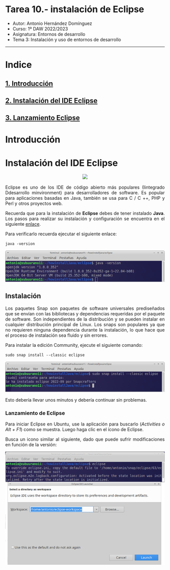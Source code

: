# Tarea 10.- instalación de Eclipse

* Autor: Antonio Hernández Domínguez
* Curso: 1º DAW 2022/2023
* Asignatura: Entornos de desarrollo
* Tema 3: Instalación y uso de entornos de desarrollo

***

<div align="justify">

# Indice

## [1. Introducción](#id0)
## [2. Instalación del IDE Eclipse](#id1)
## [3. Lanzamiento Eclipse](#id2)

# Introducción <a name="id0"></a>


# Instalación del IDE Eclipse<a name="id1"></a>

<div align="center">
  <img src="https://www.eclipse.org/downloads/assets/public/images/logo-eclipse.png" width="150px">
</div>

  Eclipse es uno de los IDE de código abierto más populares (Iintegrado Ddesarrollo minvironment) para desarrolladores de software. Es popular para aplicaciones basadas en Java, también se usa para C / C ++, PHP y Perl y otros proyectos web.

  Recuerda que para la instalación de __Eclipse__ debes de tener instalado __Java__. Los pasos para realizar su instalación y configuración se encuentra en el siguiente [enlace](tarea-jdk.md).

  Para verificarlo recuerda ejecutar el siguiente enlace:

  ```console
  java -version
  ```
<img src=".files/00.png">

## Instalación

  Los paquetes Snap son paquetes de software universales prediseñados que se envían con las bibliotecas y dependencias requeridas por el paquete de software. Son independientes de la distribución y se pueden instalar en cualquier distribución principal de Linux. Los snaps son populares ya que no requieren ninguna dependencia durante la instalación, lo que hace que el proceso de instalación sea fluido y sin errores.

  Para instalar la edición Community, ejecute el siguiente comando:

  ```console
  sudo snap install --classic eclipse
  ```

  <img src=".files/01.png">


  Esto debería llevar unos minutos y debería continuar sin problemas.

  ### Lanzamiento de Eclipse<a name="id2"></a>

  Para iniciar Eclipse en Ubuntu, use la aplicación para buscarlo (_Activities o Alt + F1_) como se muestra. Luego haga clic en el ícono de Eclipse.

  Busca un icono similar al siguiente, dado que puede sufrir modificaciones en función de la versión:

  <img src=".files/02.png">

</div>
